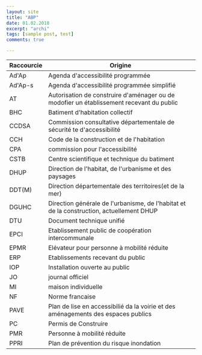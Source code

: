 ```yaml
---
layout: site
title: "ABP"
date: 01.02.2018
excerpt: "archi"
tags: [sample post, test]
comments: true

---
```


Raccourcie | Origine
-----------|-----------
Ad'Ap | Agenda d'accessibilité programmée
Ad'Ap-s | Agenda d'accessibilité programmée simplifié
AT | Autorisation de construire d'aménager ou de modofier un établissement recevant du public
BHC | Batiment d'habitation collectif
CCDSA | Commission consultative départementale de sécurité te d'accessibilité
CCH | Code de la construction et de l'habitation
CPA | commission pour l'accessibilité
CSTB | Centre scientifique et technique du batiment
DHUP | Direction de l'habitat, de l'urbanisme et des paysages
DDT(M) | Direction départementale des territoires(et de la mer)
DGUHC | Direction générale de l'urbanisme, de l'habitat et de la construction, actuellement DHUP
DTU | Document technique unifié
EPCI | Etablissement public de coopération intercommunale
EPMR | Elévateur pour personne à mobilité réduite
ERP | Etablissements recevant du public
IOP | Installation ouverte au public
JO | journal officiel
MI | maison individuelle
NF | Norme francaise
PAVE | Plan de lise en accessibilié da la voirie et des aménagements des espaces publics
PC | Permis de Construire
PMR | Personne à mobilité réduite
PPRI | Plan de prévention du risque inondation
